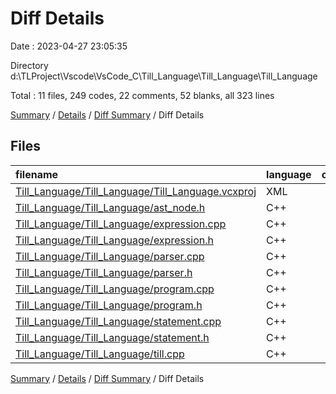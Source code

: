 # Diff Details

Date : 2023-04-27 23:05:35

Directory d:\\TLProject\\Vscode\\VsCode_C\\Till_Language\\Till_Language\\Till_Language

Total : 11 files,  249 codes, 22 comments, 52 blanks, all 323 lines

[Summary](results.md) / [Details](details.md) / [Diff Summary](diff.md) / Diff Details

## Files
| filename | language | code | comment | blank | total |
| :--- | :--- | ---: | ---: | ---: | ---: |
| [Till_Language/Till_Language/Till_Language.vcxproj](/Till_Language/Till_Language/Till_Language.vcxproj) | XML | 6 | 0 | 0 | 6 |
| [Till_Language/Till_Language/ast_node.h](/Till_Language/Till_Language/ast_node.h) | C++ | 21 | 0 | 3 | 24 |
| [Till_Language/Till_Language/expression.cpp](/Till_Language/Till_Language/expression.cpp) | C++ | 17 | 0 | 5 | 22 |
| [Till_Language/Till_Language/expression.h](/Till_Language/Till_Language/expression.h) | C++ | 24 | 0 | 5 | 29 |
| [Till_Language/Till_Language/parser.cpp](/Till_Language/Till_Language/parser.cpp) | C++ | 90 | 9 | 20 | 119 |
| [Till_Language/Till_Language/parser.h](/Till_Language/Till_Language/parser.h) | C++ | 19 | 0 | 3 | 22 |
| [Till_Language/Till_Language/program.cpp](/Till_Language/Till_Language/program.cpp) | C++ | 23 | 1 | 5 | 29 |
| [Till_Language/Till_Language/program.h](/Till_Language/Till_Language/program.h) | C++ | -15 | 7 | -2 | -10 |
| [Till_Language/Till_Language/statement.cpp](/Till_Language/Till_Language/statement.cpp) | C++ | 28 | 0 | 5 | 33 |
| [Till_Language/Till_Language/statement.h](/Till_Language/Till_Language/statement.h) | C++ | 24 | 3 | 5 | 32 |
| [Till_Language/Till_Language/till.cpp](/Till_Language/Till_Language/till.cpp) | C++ | 12 | 2 | 3 | 17 |

[Summary](results.md) / [Details](details.md) / [Diff Summary](diff.md) / Diff Details